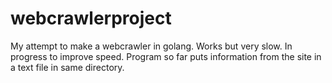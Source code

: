 # webcrawlerproject
My attempt to make a webcrawler in golang. 
Works but very slow.
In progress to improve speed.
Program so far puts information from the site in a text file in same directory.
